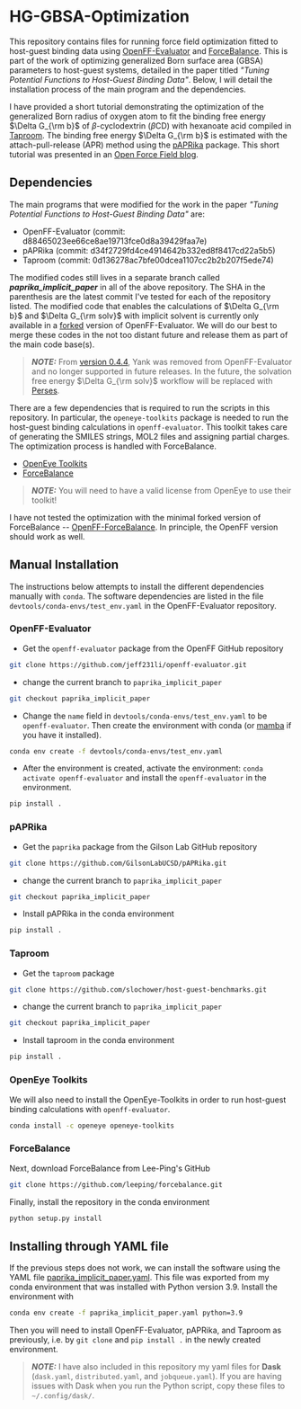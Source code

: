 # HG-GBSA-Optimization
This repository contains files for running force field optimization fitted to host-guest binding data using [OpenFF-Evaluator](https://github.com/openforcefield/openff-evaluator) and [ForceBalance](https://github.com/leeping/forcebalance). This is part of the work of optimizing generalized Born surface area (GBSA) parameters to host-guest systems, detailed in the paper titled *"Tuning Potential Functions to Host-Guest Binding Data"*. Below, I will detail the installation process of the main program and the dependencies. 

I have provided a short tutorial demonstrating the optimization of the generalized Born radius of oxygen atom to fit the binding free energy $\Delta G_{\rm b}$ of $\beta$-cyclodextrin ($\beta$CD) with hexanoate acid compiled in [Taproom](https://github.com/slochower/host-guest-benchmarks). The binding free energy $\Delta G_{\rm b}$ is estimated with the attach-pull-release (APR) method using the [pAPRika](https://github.com/slochower/pAPRika) package. This short tutorial was presented in an [Open Force Field blog](https://openforcefield.org/community/news/science-updates/fitting_gbsa_parameters-openff-2022-08-29/).


## Dependencies
The main programs that were modified for the work in the paper *"Tuning Potential Functions to Host-Guest Binding Data"* are:
* OpenFF-Evaluator (commit: d88465023ee66ce8ae19713fce0d8a39429faa7e)
* pAPRika (commit: d34f2729fd4ce4914642b332ed8f8417cd22a5b5)
* Taproom (commit: 0d136278ac7bfe00dcea1107cc2b2b207f5ede74)

The modified codes still lives in a separate branch called ***paprika_implicit_paper*** in all of the above repository. The SHA in the parenthesis are the latest commit I've tested for each of the repository listed. The modified code that enables the calculations of $\Delta G_{\rm b}$ and $\Delta G_{\rm solv}$ with implicit solvent is currently only available in a [forked](https://github.com/jeff231li/openff-evaluator.git) version of OpenFF-Evaluator. We will do our best to merge these codes in the not too distant future and release them as part of the main code base(s).

> **_NOTE:_** From [version 0.4.4](https://github.com/openforcefield/openff-evaluator/releases/tag/v0.4.4), Yank was removed from OpenFF-Evaluator and no longer supported in future releases. In the future, the solvation free energy $\Delta G_{\rm solv}$ workflow will be replaced with [Perses](https://github.com/choderalab/perses.git).

There are a few dependencies that is required to run the scripts in this repository. In particular, the `openeye-toolkits` package is needed to run the host-guest binding calculations in `openff-evaluator`. This toolkit takes care of generating the SMILES strings, MOL2 files and assigning partial charges. The optimization process is handled with ForceBalance.
* [OpenEye Toolkits](https://docs.eyesopen.com/toolkits/python/index.html)
* [ForceBalance](https://github.com/leeping/forcebalance)

> **_NOTE:_** You will need to have a valid license from OpenEye to use their toolkit!

I have not tested the optimization with the minimal forked version of ForceBalance -- [OpenFF-ForceBalance](https://github.com/openforcefield/openff-forcebalance.git). In principle, the OpenFF version should work as well.

## Manual Installation
The instructions below attempts to install the different dependencies manually with `conda`. The software dependencies are listed in the file `devtools/conda-envs/test_env.yaml` in the OpenFF-Evaluator repository.

### OpenFF-Evaluator 
* Get the `openff-evaluator` package from the OpenFF GitHub repository
```bash
git clone https://github.com/jeff231li/openff-evaluator.git
```

* change the current branch to `paprika_implicit_paper`

```bash
git checkout paprika_implicit_paper
```

* Change the `name` field in `devtools/conda-envs/test_env.yaml` to be `openff-evaluator`. Then create the environment with conda (or [mamba](https://github.com/mamba-org/mamba) if you have it installed).

```bash
conda env create -f devtools/conda-envs/test_env.yaml
```
* After the environment is created, activate the environment: `conda activate openff-evaluator` and install the `openff-evaluator` in the environment.

```bash
pip install .
```

### pAPRika
* Get the `paprika` package from the Gilson Lab GitHub repository
```bash
git clone https://github.com/GilsonLabUCSD/pAPRika.git
```

* change the current branch to `paprika_implicit_paper`

```bash
git checkout paprika_implicit_paper
```

* Install pAPRika in the conda environment
```bash
pip install .
```

### Taproom
* Get the `taproom` package
```bash
git clone https://github.com/slochower/host-guest-benchmarks.git
```

* change the current branch to `paprika_implicit_paper`

```bash
git checkout paprika_implicit_paper
```

* Install taproom in the conda environment
```bash
pip install .
```

### OpenEye Toolkits
We will also need to install the OpenEye-Toolkits in order to run host-guest binding calculations with `openff-evaluator`.

```bash
conda install -c openeye openeye-toolkits
```

### ForceBalance
Next, download ForceBalance from Lee-Ping's GitHub
```bash
git clone https://github.com/leeping/forcebalance.git
```

Finally, install the repository in the conda environment

```bash
python setup.py install
```

## Installing through YAML file
If the previous steps does not work, we can install the software using the YAML file [paprika_implicit_paper.yaml](installation_files/paprika_implicit_paper.yaml). This file was exported from my conda environment that was installed with Python version 3.9. Install the environment with 
```bash
conda env create -f paprika_implicit_paper.yaml python=3.9
```
Then you will need to install OpenFF-Evaluator, pAPRika, and Taproom as previously, i.e. by `git clone` and `pip install .` in the newly created environment.

> **_NOTE:_** I have also included in this repository my yaml files for **Dask** (`dask.yaml`, `distributed.yaml`, and `jobqueue.yaml`). If you are having issues with Dask when you run the Python script, copy these files to `~/.config/dask/`. 